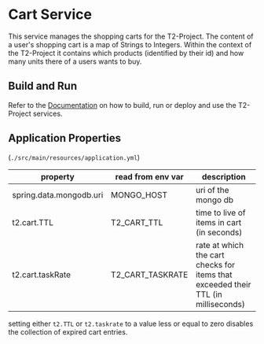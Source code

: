 # Cart Service

This service manages the shopping carts for the T2-Project.
The content of a user's shopping cart is a map of Strings to Integers.
Within the context of the T2-Project it contains which products (identified by their id) and how many units there of a users wants to buy.

## Build and Run

Refer to the [Documentation](https://t2-documentation.readthedocs.io/en/latest/guides/deploy.html) on how to build, run or deploy and use the T2-Project services.

## Application Properties

(`./src/main/resources/application.yml`)

| property | read from env var | description |
| -------- | ----------------- | ----------- |
| spring.data.mongodb.uri | MONGO_HOST | uri of the mongo db |
| t2.cart.TTL | T2_CART_TTL | time to live of items in cart (in seconds) |
| t2.cart.taskRate | T2_CART_TASKRATE | rate at which the cart checks for items that exceeded their TTL (in milliseconds) |

setting either `t2.TTL` or `t2.taskrate` to a value less or equal to zero disables the collection of expired cart entries.
